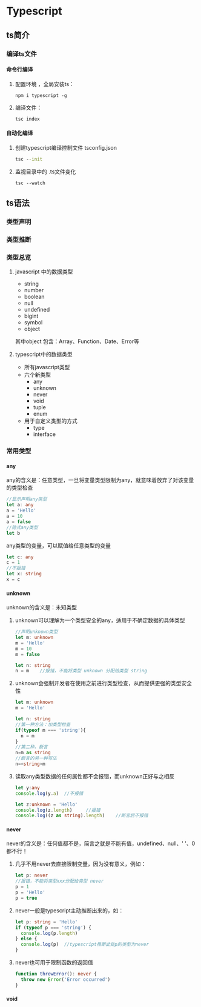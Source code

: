 # Typescript

## ts简介

### 编译ts文件

#### 命令行编译

1. 配置环境 ，全局安装ts： 

   ```
   npm i typescript -g
   ```

2. 编译文件：

   ```
   tsc index
   ```

#### 自动化编译

1. 创建typescript编译控制文件 tsconfig.json

   ```cmd
   tsc --init
   ```

2. 监视目录中的 .ts文件变化

   ```
   tsc --watch
   ```

## ts语法

### 类型声明

### 类型推断



### 类型总览

1. javascript 中的数据类型

   * string
   * number
   * boolean
   * null
   * undefined
   * bigint
   * symbol
   * object

   其中object 包含：Array、Function、Date、Error等

2. typescript中的数据类型

   * 所有javascript类型
   * 六个新类型
     * any
     * unknown
     * never
     * void
     * tuple
     * enum
   * 用于自定义类型的方式
     * type
     * interface

### 常用类型

#### any

any的含义是：任意类型，一旦将变量类型限制为any，就意味着放弃了对该变量的类型检查

```ts
//显示声明any类型
let a: any
a = 'Hello'
a = 10
a = false
//隐式any类型
let b
```

any类型的变量，可以赋值给任意类型的变量

```ts
let c: any
c = 1
//不报错
let x: string
x = c
```

#### unknown

 unknown的含义是：未知类型

1. unknown可以理解为一个类型安全的any，适用于不确定数据的具体类型

   ```ts
   //声明unknown类型
   let m: unknown
   m = 'Hello'
   m = 10
   m = false
   
   let n: string
   n = m    //报错，不能将类型 unknown 分配给类型 string
   ```

2. unknown会强制开发者在使用之前进行类型检查，从而提供更强的类型安全性

   ```ts
   let m: unknown
   m = 'Hello'
   
   let n: string
   //第一种方法：加类型检查
   if(typeof m === 'string'){
     n = m
   }
   //第二种，断言
   n=m as string
   //断言的另一种写法
   n=<string>m
   ```

3. 读取any类型数据的任何属性都不会报错，而unknown正好与之相反

   ```ts
   let y:any
   console.log(y.a)  //不报错
   
   let z:unknown = 'Hello'
   console.log(z.length)     //报错
   console.log((z as string).length)    //断言后不报错
   ```

#### never

never的含义是：任何值都不是，简言之就是不能有值，undefined、null、' '、0 都不行！

1. 几乎不用never去直接限制变量，因为没有意义，例如：

   ```ts
   let p: never
   //报错，不能将类型xxx分配给类型 never
   p = 1
   p = 'Hello'
   p = true
   ```

2. never一般是typescript主动推断出来的，如：

   ```ts
   let p: string = 'Hello'
   if (typeof p === 'string') {
     console.log(p.length)
   } else {
     console.log(p)  //typescript推断此处p的类型为never
   }
   ```

   

3. never也可用于限制函数的返回值

   ```ts
   function throwError(): never {
     throw new Error('Error occurred')
   }
   ```

#### void

















